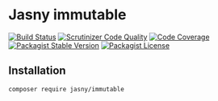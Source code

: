 Jasny immutable
===

[![Build Status](https://travis-ci.org/jasny/immutable.svg?branch=master)](https://travis-ci.org/jasny/immutable)
[![Scrutinizer Code Quality](https://scrutinizer-ci.com/g/jasny/immutable/badges/quality-score.png?b=master)](https://scrutinizer-ci.com/g/jasny/immutable/?branch=master)
[![Code Coverage](https://scrutinizer-ci.com/g/jasny/immutable/badges/coverage.png?b=master)](https://scrutinizer-ci.com/g/jasny/immutable/?branch=master)
[![Packagist Stable Version](https://img.shields.io/packagist/v/jasny/immutable.svg)](https://packagist.org/packages/jasny/immutable)
[![Packagist License](https://img.shields.io/packagist/l/jasny/immutable.svg)](https://packagist.org/packages/jasny/immutable)



Installation
---

    composer require jasny/immutable
